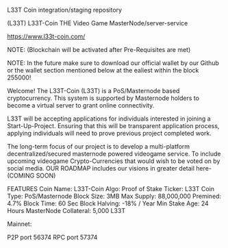 L33T Coin integration/staging repository

(L33T) L33T-Coin THE Video Game MasterNode/server-service

https://www.l33t-coin.com/

NOTE: (Blockchain will be activated after Pre-Requisites are met)

NOTE: In the future make sure to download our official wallet by our Github or the wallet section mentioned below at the ealiest within the block 255000!

Welcome! The L33T-Coin (L33T) is a PoS/Masternode based cryptocurrency. This system is supported by Masternode holders to become a virtual server to grant online connectivity.

L33T will be accepting applications for individuals interested in joining a Start-Up-Project. Ensuring that this will be transparent application process, applying individuals will need to prove previous project completed work.

The long-term focus of our project is to develop a multi-platform decentralized/secured masternode powered videogame service. To include upcoming videogame Crypto-Currencies that would wish to be voted on by social media. OUR ROADMAP includes our visions in greater detail here- (COMING SOON)

FEATURES Coin Name: L33T-Coin Algo: Proof of Stake Ticker: L33T Coin Type: PoS/Masternode Block Size: 3MB Max Supply: 88,000,000 Premined: 4.7% Block Time: 60 Sec Block Halving: -18% / Year Min Stake Age: 24 Hours MasterNode Collateral: 5,000 L33T

Mainnet:

P2P port 56374 RPC port 57374
